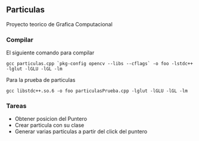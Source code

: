 ## Particulas
Proyecto teorico de Grafica Computacional

### Compilar
El siguiente comando para compilar
```
gcc particulas.cpp `pkg-config opencv --libs --cflags` -o foo -lstdc++ -lglut -lGLU -lGL -lm
```
Para la prueba de particulas
```
gcc libstdc++.so.6 -o foo particulasPrueba.cpp -lglut -lGLU -lGL -lm
```

### Tareas
* Obtener posicion del Puntero
* Crear particula con su clase
* Generar varias particulas a partir del click del puntero
